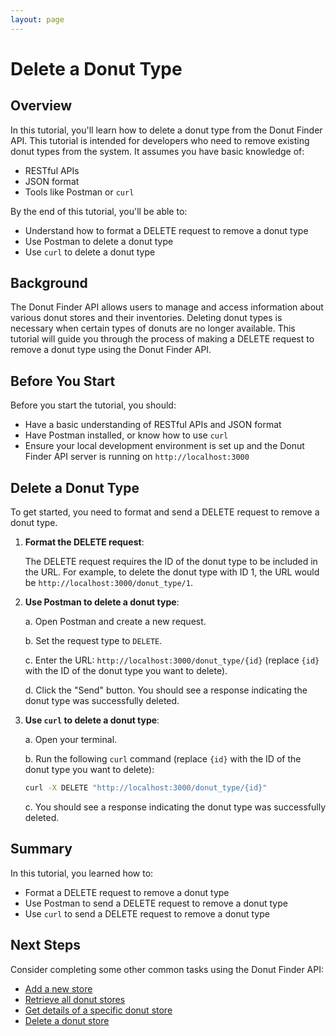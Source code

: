 ```yaml
---
layout: page
---
```


# Delete a Donut Type

## Overview

In this tutorial, you'll learn how to delete a donut type from the Donut Finder API. This tutorial is intended for developers who need to remove existing donut types from the system. It assumes you have basic knowledge of:

* RESTful APIs
* JSON format
* Tools like Postman or `curl`

By the end of this tutorial, you'll be able to:

* Understand how to format a DELETE request to remove a donut type
* Use Postman to delete a donut type
* Use `curl` to delete a donut type

## Background

The Donut Finder API allows users to manage and access information about various donut stores and their inventories. Deleting donut types is necessary when certain types of donuts are no longer available. This tutorial will guide you through the process of making a DELETE request to remove a donut type using the Donut Finder API.

## Before You Start 

Before you start the tutorial, you should:

* Have a basic understanding of RESTful APIs and JSON format
* Have Postman installed, or know how to use `curl`
* Ensure your local development environment is set up and the Donut Finder API server is running on `http://localhost:3000`

## Delete a Donut Type

To get started, you need to format and send a DELETE request to remove a donut type.

1. **Format the DELETE request**:

    The DELETE request requires the ID of the donut type to be included in the URL. For example, to delete the donut type with ID 1, the URL would be `http://localhost:3000/donut_type/1`.

2. **Use Postman to delete a donut type**:

    a. Open Postman and create a new request.

    b. Set the request type to `DELETE`.

    c. Enter the URL: `http://localhost:3000/donut_type/{id}` (replace `{id}` with the ID of the donut type you want to delete).

    d. Click the "Send" button. You should see a response indicating the donut type was successfully deleted.

3. **Use `curl` to delete a donut type**:

    a. Open your terminal.

    b. Run the following `curl` command (replace `{id}` with the ID of the donut type you want to delete):

    ```bash
    curl -X DELETE "http://localhost:3000/donut_type/{id}"
    ```

    c. You should see a response indicating the donut type was successfully deleted.

## Summary

In this tutorial, you learned how to:

* Format a DELETE request to remove a donut type
* Use Postman to send a DELETE request to remove a donut type
* Use `curl` to send a DELETE request to remove a donut type

## Next Steps

Consider completing some other common tasks using the Donut Finder API:

* [Add a new store](link-to-tutorial)
* [Retrieve all donut stores](link-to-tutorial)
* [Get details of a specific donut store](link-to-tutorial)
* [Delete a donut store](link-to-tutorial)
